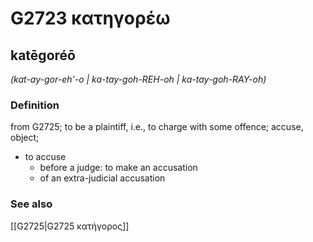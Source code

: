 # G2723 κατηγορέω

## katēgoréō

_(kat-ay-gor-eh'-o | ka-tay-goh-REH-oh | ka-tay-goh-RAY-oh)_

### Definition

from G2725; to be a plaintiff, i.e., to charge with some offence; accuse, object; 

- to accuse
  - before a judge: to make an accusation
  - of an extra-judicial accusation

### See also

[[G2725|G2725 κατήγορος]]
